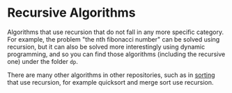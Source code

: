 # Recursive Algorithms

Algorithms that use recursion that do not fall in any more specific category. For example, the problem "the nth fibonacci number" can be solved using recursion, but it can also be solved more interestingly using dynamic programming, and so you can find those algorithms (including the recursive one) under the folder `dp`.

There are many other algorithms in other repositories, such as in [sorting](../sorting) that use recursion, for example quicksort and merge sort use recursion.